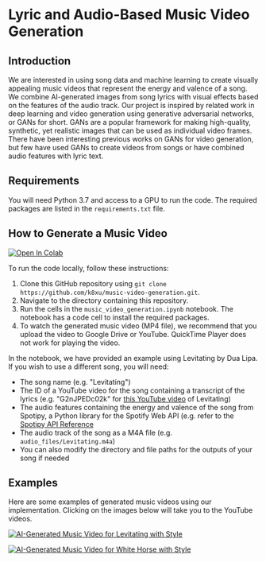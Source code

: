 # Lyric and Audio-Based Music Video Generation

## Introduction

We are interested in using song data and machine learning to create visually appealing music videos that represent the energy and valence of a song. We combine AI-generated images from song lyrics with visual effects based on the features of the audio track. Our project is inspired by related work in deep learning and video generation using generative adversarial networks, or GANs for short. GANs are a popular framework for making high-quality, synthetic, yet realistic images that can be used as individual video frames. There have been interesting previous works on GANs for video generation, but few have used GANs to create videos from songs or have combined audio features with lyric text.


## Requirements

You will need Python 3.7 and access to a GPU to run the code. The required packages are listed in the `requirements.txt` file.


## How to Generate a Music Video

[![Open In Colab](https://colab.research.google.com/assets/colab-badge.svg)](https://colab.research.google.com/drive/1qVgnqV7uChEYqF3VKAcDuL1B2b54p0Lp?usp=sharing)

To run the code locally, follow these instructions:
1. Clone this GitHub repository using `git clone https://github.com/k8xu/music-video-generation.git`.
2. Navigate to the directory containing this repository.
3. Run the cells in the `music_video_generation.ipynb` notebook. The notebook has a code cell to install the required packages.
4. To watch the generated music video (MP4 file), we recommend that you upload the video to Google Drive or YouTube. QuickTime Player does not work for playing the video.

In the notebook, we have provided an example using Levitating by Dua Lipa. If you wish to use a different song, you will need:
- The song name (e.g. "Levitating")
- The ID of a YouTube video for the song containing a transcript of the lyrics (e.g. "G2nJPEDc02k" for [this YouTube video](https://www.youtube.com/watch?v=G2nJPEDc02k) of Levitating)
- The audio features containing the energy and valence of the song from Spotipy, a Python library for the Spotify Web API (e.g. refer to the [Spotipy API Reference](https://spotipy.readthedocs.io/en/2.19.0/#spotipy.client.Spotify.audio_features)
- The audio track of the song as a M4A file (e.g. `audio_files/Levitating.m4a`)
- You can also modify the directory and file paths for the outputs of your song if needed

## Examples

Here are some examples of generated music videos using our implementation. Clicking on the images below will take you to the YouTube videos.

[![AI-Generated Music Video for Levitating with Style](https://img.youtube.com/vi/h156JXG2FM4/0.jpg)](https://www.youtube.com/watch?v=h156JXG2FM4)

[![AI-Generated Music Video for White Horse with Style](https://img.youtube.com/vi/ixe4T3Ly4pM/0.jpg)](https://www.youtube.com/watch?v=ixe4T3Ly4pM)
